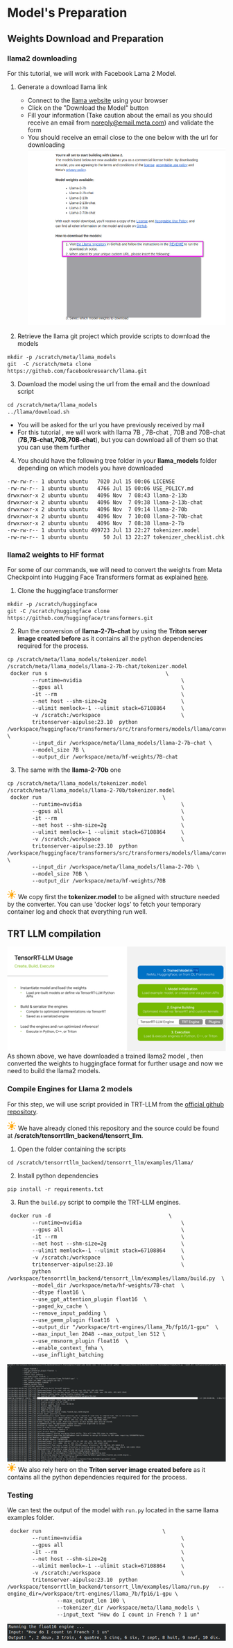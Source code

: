 # Model's Preparation

## Weights Download and Preparation
### llama2 downloading
For this tutorial, we will work with Facebook Lama 2 Model.
1. Generate a download llama link
   - Connect to the [llama website](https://ai.meta.com/llama/) using your browser
   - Click on the "Download the Model" button
   - Fill your information (Take caution about the email as you should receive an email from [noreply@email.meta.com](noreply@email.meta.com)) and validate the form
   - You should receive an email close to the one below with the url for downloading 
![LLM Download Template](images/model_preparation/llm_download_template.png)

2. Retrieve the llama git project which provide scripts to download the models
```
mkdir -p /scratch/meta/llama_models
git  -C /scratch/meta clone https://github.com/facebookresearch/llama.git
```
3. Download the model using the url from the email and the download script
```
cd /scratch/meta/llama_models
../llama/download.sh
```
  - You will be asked for the url you have previously received by mail
  - For this tutorial , we will work with llama 7B , 7B-chat , 70B and 70B-chat (**7B,7B-chat,70B,70B-chat**), but you can download all of them so that you can use them further
4. You should have the following tree folder in your **llama_models** folder depending on which models you have downloaded
```
-rw-rw-r-- 1 ubuntu ubuntu   7020 Jul 15 00:06 LICENSE
-rw-rw-r-- 1 ubuntu ubuntu   4766 Jul 15 00:06 USE_POLICY.md
drwxrwxr-x 2 ubuntu ubuntu   4096 Nov  7 08:43 llama-2-13b
drwxrwxr-x 2 ubuntu ubuntu   4096 Nov  7 09:38 llama-2-13b-chat
drwxrwxr-x 2 ubuntu ubuntu   4096 Nov  7 09:14 llama-2-70b
drwxrwxr-x 2 ubuntu ubuntu   4096 Nov  7 10:08 llama-2-70b-chat
drwxrwxr-x 2 ubuntu ubuntu   4096 Nov  7 08:38 llama-2-7b
-rw-rw-r-- 1 ubuntu ubuntu 499723 Jul 13 22:27 tokenizer.model
-rw-rw-r-- 1 ubuntu ubuntu     50 Jul 13 22:27 tokenizer_checklist.chk
```

### llama2  weights to HF format
For some of our commands, we will need to convert the weights from Meta Checkpoint into Hugging Face Transformers format as explained [here](https://huggingface.co/docs/transformers/main/en/model_doc/llama).

1. Clone the huggingface transformer
```
mkdir -p /scratch/huggingface
git -C /scratch/huggingface clone https://github.com/huggingface/transformers.git
```
2. Run the conversion of **llama-2-7b-chat** by using the **Triton server image created before** as it contains all the python dependencies required for the process. 
```
cp /scratch/meta/llama_models/tokenizer.model  /scratch/meta/llama_models/llama-2-7b-chat/tokenizer.model
 docker run s                                      \
        --runtime=nvidia                                \
        --gpus all                                      \
        -it --rm                                        \
        --net host --shm-size=2g                        \
        --ulimit memlock=-1 --ulimit stack=67108864     \
        -v /scratch:/workspace                          \
        tritonserver-aipulse:23.10  python /workspace/huggingface/transformers/src/transformers/models/llama/convert_llama_weights_to_hf.py \
        --input_dir /workspace/meta/llama_models/llama-2-7b-chat \
        --model_size 7B \
        --output_dir /workspace/meta/hf-weights/7B-chat
```
3. The same with the **llama-2-70b** one 
```
cp /scratch/meta/llama_models/tokenizer.model  /scratch/meta/llama_models/llama-2-70b/tokenizer.model
 docker run                                       \
        --runtime=nvidia                                \
        --gpus all                                      \
        -it --rm                                        \
        --net host --shm-size=2g                        \
        --ulimit memlock=-1 --ulimit stack=67108864     \
        -v /scratch:/workspace                          \
        tritonserver-aipulse:23.10  python /workspace/huggingface/transformers/src/transformers/models/llama/convert_llama_weights_to_hf.py \
        --input_dir /workspace/meta/llama_models/llama-2-70b \
        --model_size 70B \
        --output_dir /workspace/meta/hf-weights/70B
```

![Astuce icon](./images/common/astuce_icon.png) We copy first the **tokenizer.model** to be aligned with structure needed by the converter.
You can use 'docker logs' to fetch your temporary container log and check that everything run well.


## TRT LLM compilation
![tensor rrt usage](images/setup/tensor_rrt_llm_usage.png)
As shown above, we have downloaded a trained llama2 model , then converted the weights to huggingface format for further usage and now we need to build the llama2 models.

### Compile Engines for Llama 2 models
For this step, we will use script provided  in TRT-LLM from the [official github repository](https://github.com/NVIDIA/TensorRT-LLM).

![Astuce icon](./images/common/astuce_icon.png) We have already cloned this repository and the source could be found at  **/scratch/tensorrtllm_backend/tensorrt_llm**.

1. Open the folder containing the scripts
```
cd /scratch/tensorrtllm_backend/tensorrt_llm/examples/llama/
```
2. Install python dependencies
```
pip install -r requirements.txt
```
3. Run the `build.py` script to compile the TRT-LLM engines.
```
 docker run -d                                      \
        --runtime=nvidia                                \
        --gpus all                                      \
        -it --rm                                        \
        --net host --shm-size=2g                        \
        --ulimit memlock=-1 --ulimit stack=67108864     \
        -v /scratch:/workspace                          \
        tritonserver-aipulse:23.10                      \
        python  /workspace/tensorrtllm_backend/tensorrt_llm/examples/llama/build.py  \
        --model_dir /workspace/meta/hf-weights/7B-chat  \
        --dtype float16 \
        --use_gpt_attention_plugin float16  \
        --paged_kv_cache \
        --remove_input_padding \
        --use_gemm_plugin float16  \
        --output_dir "/workspace/trt-engines/llama_7b/fp16/1-gpu"  \
        --max_input_len 2048 --max_output_len 512 \
        --use_rmsnorm_plugin float16  \
        --enable_context_fmha \
        --use_inflight_batching
```
![TRT LLM Compilation](./images/model_preparation/trt_llm_compile.png)
![Astuce icon](./images/common/astuce_icon.png) We also rely here on the **Triton server image created before** as it contains all the python dependencies required for the process.

### Testing
We can test the output of the model with `run.py` located in the same llama examples folder.
```
 docker run                                       \
        --runtime=nvidia                                \
        --gpus all                                      \
        -it --rm                                        \
        --net host --shm-size=2g                        \
        --ulimit memlock=-1 --ulimit stack=67108864     \
        -v /scratch:/workspace                          \
        tritonserver-aipulse:23.10  python  /workspace/tensorrtllm_backend/tensorrt_llm/examples/llama/run.py   --engine_dir=/workspace/trt-engines/llama_7b/fp16/1-gpu \
                --max_output_len 100 \
                --tokenizer_dir /workspace/meta/llama_models \
                --input_text "How do I count in French ? 1 un"
```
![trt_llm_run.png](./images/model_preparation/trt_llm_run.png)
